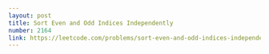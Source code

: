 ```yaml
---
layout: post
title: Sort Even and Odd Indices Independently
number: 2164
link: https://leetcode.com/problems/sort-even-and-odd-indices-independently
---
```

